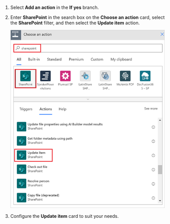 1. Select **Add an action** in the **If yes** branch.
1. Enter **SharePoint** in the search box on the **Choose an action** card, select the **SharePoint** filter, and then select the **Update item** action.

    ![select update item](media/modern-approvals/select-update-item-yes.png)
1. Configure the **Update item** card to suit your needs.
